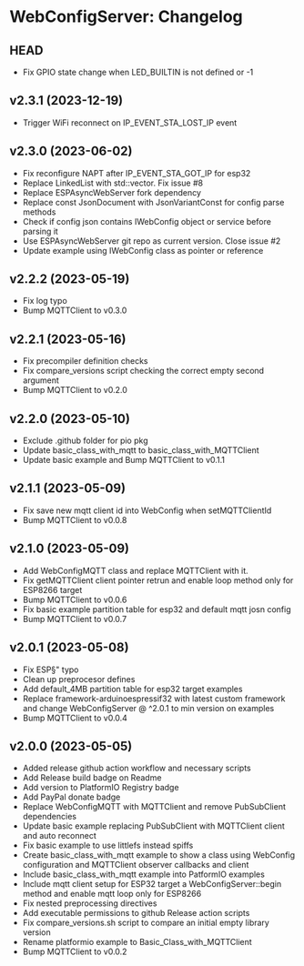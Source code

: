 WebConfigServer: Changelog
==========================

HEAD
----

* Fix GPIO state change when LED_BUILTIN is not defined or -1

v2.3.1 (2023-12-19)
------

* Trigger WiFi reconnect on IP_EVENT_STA_LOST_IP event

v2.3.0 (2023-06-02)
------

* Fix reconfigure NAPT after IP_EVENT_STA_GOT_IP for esp32
* Replace LinkedList with std::vector. Fix issue #8
* Replace ESPAsyncWebServer fork dependency
* Replace const JsonDocument with JsonVariantConst for config parse methods
* Check if config json contains IWebConfig object or service before parsing it
* Use ESPAsyncWebServer git repo as current version. Close issue #2
* Update example using IWebConfig class as pointer or reference

v2.2.2 (2023-05-19)
------

* Fix log typo
* Bump MQTTClient to v0.3.0

v2.2.1 (2023-05-16)
------

* Fix precompiler definition checks
* Fix compare_versions script checking the correct empty second argument
* Bump MQTTClient to v0.2.0

v2.2.0 (2023-05-10)
------

* Exclude .github folder for pio pkg
* Update basic_class_with_mqtt to basic_class_with_MQTTClient
* Update basic example and Bump MQTTClient to v0.1.1

v2.1.1 (2023-05-09)
------

* Fix save new mqtt client id into WebConfig when setMQTTClientId
* Bump MQTTClient to v0.0.8

v2.1.0 (2023-05-09)
------

* Add WebConfigMQTT class and replace MQTTClient with it.
* Fix getMQTTClient client pointer retrun and enable loop method only  for ESP8266 target
* Bump MQTTClient to v0.0.6
* Fix basic example partition table for esp32 and default mqtt josn config
* Bump MQTTClient to v0.0.7

v2.0.1 (2023-05-08)
------

* Fix ESP§" typo
* Clean up preprocesor defines
* Add default_4MB partition table for esp32 target examples
* Replace framework-arduinoespressif32 with latest custom framework and change WebConfigServer @ ^2.0.1 to min version on examples
* Bump MQTTClient to v0.0.4

v2.0.0 (2023-05-05)
------

* Added release github action workflow and necessary scripts
* Add Release build badge on Readme
* Add version to PlatformIO Registry badge
* Add PayPal donate badge
* Replace WebConfigMQTT with MQTTClient and remove PubSubClient dependencies
* Update basic example replacing PubSubClient with MQTTClient client and auto reconnect
* Fix basic example to use littlefs instead spiffs
* Create basic_class_with_mqtt example to show a class using WebConfig configuration and MQTTClient observer callbacks and client
* Include basic_class_with_mqtt example into PatformIO examples
* Include mqtt client setup for ESP32 target a WebConfigServer::begin method and enable mqtt loop only for ESP8266
* Fix nested preprocessing directives
* Add executable permissions to github Release action scripts
* Fix compare_versions.sh script to compare an initial empty library version
* Rename platformio example to Basic_Class_with_MQTTClient
* Bump MQTTClient to v0.0.2
